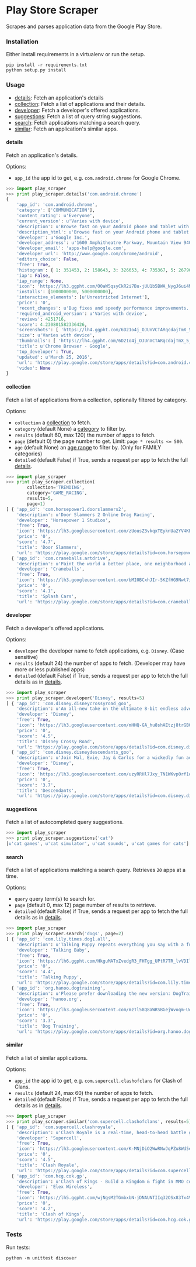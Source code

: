 # Play Store Scraper

Scrapes and parses application data from the Google Play Store.

### Installation

Either install requirements in a virtualenv or run the setup.
```
pip install -r requirements.txt
python setup.py install
```

### Usage

* [details](#details): Fetch an application's details
* [collection](#collection): Fetch a list of applications and their details.
* [developer](#developer): Fetch a developer's offered applications.
* [suggestions](#suggestions): Fetch a list of query string suggestions.
* [search](#search): Fetch applications matching a search query.
* [similar](#similar): Fetch an application's similar apps.

#### details

Fetch an application's details.

Options:

* `app_id` the app id to get, e.g. `com.android.chrome` for Google Chrome.

```python
>>> import play_scraper
>>> print play_scraper.details('com.android.chrome')
{
    'app_id': 'com.android.chrome',
    'category': ['COMMUNICATION'],
    'content_rating': u'Everyone',
    'current_version': u'Varies with device',
    'description': u'Browse fast on your Android phone and tablet with the Google Chrome browser you love on desktop. Pick up where ...',
    'description_html': u'Browse fast on your Android phone and tablet with the Google Chrome browser you love on desktop. Pick up where you left off on your other devices with tab sync, search by voice, and save up to 50% of data usage while browsing. <br/> ...',
    'developer': u'Google Inc.',
    'developer_address': u'1600 Amphitheatre Parkway, Mountain View 94043',
    'developer_email': 'apps-help@google.com',
    'developer_url': 'http://www.google.com/chrome/android',
    'editors_choice': False,
    'free': True,
    'histogram': { 1: 351453, 2: 158643, 3: 326653, 4: 735367, 5: 2679600},
    'iap': False,
    'iap_range': None,
    'icon': 'https://lh3.ggpht.com/O0aW5qsyCkR2i7Bu-jUU1b5BWA_NygJ6ui4MgaAvL7gfqvVWqkOBscDaq4pn-vkwByUx',
    'installs': [1000000000, 5000000000],
    'interactive_elements': [u'Unrestricted Internet'],
    'price': '0',
    'recent_changes': u'Bug fixes and speedy performance improvements.',
    'required_android_version': u'Varies with device',
    'reviews': 4251716,
    'score': 4.230801582336426,
    'screenshots': [ 'https://lh4.ggpht.com/6D21o4j_OJUnVCTARqcdajTmX_5_8UJtzVuN91smALZBuMq0p3MIvwZj2qofXeqmFIU=h900-rw', ...],
    'size': u'Varies with device',
    'thumbnails': [ 'https://lh4.ggpht.com/6D21o4j_OJUnVCTARqcdajTmX_5_8UJtzVuN91smALZBuMq0p3MIvwZj2qofXeqmFIU=h310-rw', ...],
    'title': u'Chrome Browser - Google',
    'top_developer': True,
    'updated': u'March 25, 2016',
    'url': 'https://play.google.com/store/apps/details?id=com.android.chrome',
    'video': None
}
```

#### collection

Fetch a list of applications from a collection, optionally filtered by category.

Options:

* `collection` a [collection](https://github.com/danieliu/play-scraper/blob/master/play_scraper/lists.py#L3) to fetch.
* `category` (default None) a [category](https://github.com/danieliu/play-scraper/blob/master/play_scraper/lists.py#L12) to filter by.
* `results` (default 60, max 120) the number of apps to fetch.
* `page` (default 0) the page number to get. Limit: `page * results <= 500`.
* `age` (default None) an [age range](https://github.com/danieliu/play-scraper/blob/master/play_scraper/lists.py#L67) to filter by. (Only for FAMILY categories)
* `detailed` (default False) if True, sends a request per app to fetch the full [details](#details).

```python
>>> import play_scraper
>>> print play_scraper.collection(
        collection='TRENDING',
        category='GAME_RACING',
        results=5,
        page=1)
[ { 'app_id': 'com.horsepower1.doorslammers2',
    'description': u'Door Slammers 2 Online Drag Racing',
    'developer': 'Horsepower 1 Studios',
    'free': True,
    'icon': 'https://lh3.googleusercontent.com/zUousZ3vkqxTEyknUa2YV4KENr2UYKxN-3jQYhOgZ3qCFJL8RwYpTjyA2M4j33fQTcs',
    'price': '0',
    'score': '4.7',
    'title': 'Door Slammers',
    'url': 'https://play.google.com/store/apps/details?id=com.horsepower1.doorslammers2'},
  { 'app_id': 'com.craneballs.artdrive',
    'description': u'Paint the world a better place, one neighborhood at a time.',
    'developer': 'Craneballs',
    'free': True,
    'icon': 'https://lh3.googleusercontent.com/bMI0BCxhJIr-5KZfHG9Nwt7ikFvfW5chJaWzks_WIgod9loaWzpjKk98qpqlYIujUs4',
    'price': '0',
    'score': '4.1',
    'title': 'Splash Cars',
    'url': 'https://play.google.com/store/apps/details?id=com.craneballs.artdrive'}, ...]
```

#### developer

Fetch a developer's offered applications.

Options:

* `developer` the developer name to fetch applications, e.g. `Disney`. (Case sensitive)
* `results` (default 24) the number of apps to fetch. (Developer may have more or less published apps)
* `detailed` (default False) if True, sends a request per app to fetch the full details as in [details](#details).

```python
>>> import play_scraper
>>> print play_scraper.developer('Disney', results=5)
[ { 'app_id': 'com.disney.disneycrossyroad_goo',
    'description': u'An all-new take on the ultimate 8-bit endless adventure to cross the road!',
    'developer': 'Disney',
    'free': True,
    'icon': 'https://lh3.googleusercontent.com/mHHQ-GA_hu8shAEtzj8trGBOJK7dtMrmV4XXvjl49MQbIDHytb8kQenB4IaUB9NvYA',
    'price': '0',
    'score': '4.5',
    'title': 'Disney Crossy Road',
    'url': 'https://play.google.com/store/apps/details?id=com.disney.disneycrossyroad_goo'},
  { 'app_id': 'com.disney.disneydescendants_goo',
    'description': u'Join Mal, Evie, Jay & Carlos for a wickedly fun adventure in Descendants!',
    'developer': 'Disney',
    'free': True,
    'icon': 'https://lh3.googleusercontent.com/uzyRRHl7Jxy_TN1WKvp0rf1q9sS05JcTzmhILZI16Gbu4N7TGP88nHSQTPfBKwor5g',
    'price': '0',
    'score': '3.7',
    'title': 'Descendants',
    'url': 'https://play.google.com/store/apps/details?id=com.disney.disneydescendants_goo'}, ...]
```

#### suggestions

Fetch a list of autocompleted query suggestions.

```python
>>> import play_scraper
>>> print play_scraper.suggestions('cat')
[u'cat games', u'cat simulator', u'cat sounds', u'cat games for cats']
```

#### search

Fetch a list of applications matching a search query. Retrieves `20` apps at a time.

Options:

* `query` query term(s) to search for.
* `page` (default 0, max 12) page number of results to retrieve.
* `detailed` (default False) if True, sends a request per app to fetch the full details as in [details](#details).

```python
>>> import play_scraper
>>> print play_scraper.search('dogs', page=2)
[ { 'app_id': 'com.lily.times.dog1.all',
    'description': u'Talking Puppy repeats everything you say with a funny voice.',
    'developer': 'Talking Baby',
    'free': True,
    'icon': 'https://lh6.ggpht.com/HkguMATxZvedgR3_FHTgg_UPtR7TR_lvVDIlx7t42tD5r6EPPTlctKb9rMdL9nnkmQ',
    'price': '0',
    'score': '4.4',
    'title': 'Talking Puppy',
    'url': 'https://play.google.com/store/apps/details?id=com.lily.times.dog1.all'},
  { 'app_id': 'org.hanoo.dogtraining',
    'description': u'Please prefer downloading the new version: DogTraining2',
    'developer': 'hanoo.org',
    'free': True,
    'icon': 'https://lh3.googleusercontent.com/mzTl58Q8aWRSBGejWvoqm-UoPvxVV5tOevt8Rp4pZUKe2b1hKykeT4EMo4-2ngcSzF2Q',
    'price': '0',
    'score': '3.3',
    'title': 'Dog Training',
    'url': 'https://play.google.com/store/apps/details?id=org.hanoo.dogtraining'}, ...]
```

#### similar

Fetch a list of similar applications.

Options:

* `app_id` the app id to get, e.g. `com.supercell.clashofclans` for Clash of Clans.
* `results` (default 24, max 60) the number of apps to fetch.
* `detailed` (default False) if True, sends a request per app to fetch the full details as in [details](#details).

```python
>>> import play_scraper
>>> print play_scraper.similar('com.supercell.clashofclans', results=5)
[ { 'app_id': 'com.supercell.clashroyale',
    'description': u'Clash Royale is a real-time, head-to-head battle game set in the Clash Universe.',
    'developer': 'Supercell',
    'free': True,
    'icon': 'https://lh3.googleusercontent.com/K-MNjDiO2WwRNwJqPZu8Wd5eOmFEjLYkEEgjZlv35hTiua_VylRPb04Lig3YZXLERvI',
    'price': '0',
    'score': '4.5',
    'title': 'Clash Royale',
    'url': 'https://play.google.com/store/apps/details?id=com.supercell.clashroyale'},
  { 'app_id': 'com.hcg.cok.gp',
    'description': u'Clash of Kings - Build a Kingdom & fight in MMO combat to stand against the ages',
    'developer': 'Elex Wireless',
    'free': True,
    'icon': 'https://lh5.ggpht.com/wjNgsM2TGmbxbN-jDNAUNTIIq32OSx83Tx4Vl3jOudqzUEi1yTVCcMtnoGnZGGyXRA',
    'price': '0',
    'score': '4.2',
    'title': 'Clash of Kings',
    'url': 'https://play.google.com/store/apps/details?id=com.hcg.cok.gp'}, ...]
```

### Tests

Run tests:
```
python -m unittest discover
```
